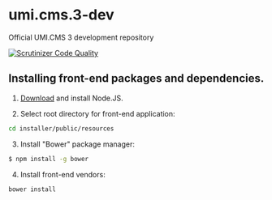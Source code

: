 umi.cms.3-dev
=============

Official UMI.CMS 3 development repository

[![Scrutinizer Code Quality](https://scrutinizer-ci.com/g/Umisoft/umi.cms.3-dev/badges/quality-score.png?b=dev&s=f8e7d72d796fb24475b431ffd024d92e60f7a16a)](https://scrutinizer-ci.com/g/Umisoft/umi.cms.3-dev/?branch=dev)

## Installing front-end packages and dependencies.

1) <a href="http://nodejs.org/download/">Download</a> and install Node.JS.

2) Select root directory for front-end application:
```sh
cd installer/public/resources
```

3) Install "Bower" package manager:
```sh
$ npm install -g bower
```

4) Install front-end vendors:
```sh
bower install
```